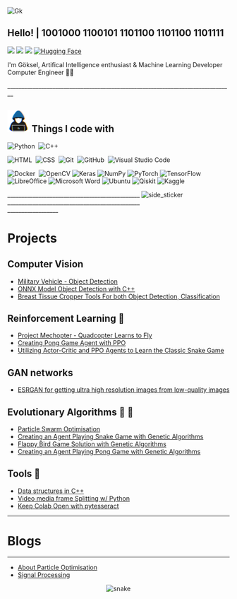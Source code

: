 
![Gk](https://github.com/RsGoksel/RsGoksel/assets/80707238/cce0d824-79d0-407e-8bfc-3bff8d04b205)

<h2> Hello! | 1001000 1100101 1101100 1101100 1101111 </h2>

<a href="https://www.linkedin.com/in/kadir-goksel-3132b9195/"><img src="https://img.shields.io/badge/linkedin-%230077B5.svg?&style=for-the-badge&logo=linkedin&logoColor=white" height=25></a> 
<a href="https://medium.com/@goksselgunduz"><img src="https://img.shields.io/badge/medium-%2312100E.svg?&style=for-the-badge&logo=medium&logoColor=white" height=25></a> 
<a href="https://github.com/RsGoksel/RsGoksel/files/13161308/RsGoksel_CV.pdf"><img src="https://img.shields.io/badge/Download-CV-blue" height=25></a> 
[![Hugging Face](https://img.shields.io/badge/Hugging%20Face-Orange?style=for-the-badge&logo=huggingface&logoColor=white&color=ffA500)](https://huggingface.co/RsGoksel)



<p> I'm Göksel, Artifical Intelligence enthusiast & Machine Learning Developer Computer Engineer 🤖🦾</p>
________________________________________________________________________________

## <picture><img src = "https://github.com/RsGoksel/RsGoksel/blob/main/Assets/H.gif" width = 50px></picture> **Things I code with**

  
![Python](https://img.shields.io/badge/-Python-05122A?style=flat&logo=python)&nbsp;
![C++](https://img.shields.io/badge/-C++-05122A?style=flat&logo=C%2B%2B&logoColor=00599C)&nbsp;

![HTML](https://img.shields.io/badge/-HTML-05122A?style=flat&logo=HTML5)&nbsp;
![CSS](https://img.shields.io/badge/-CSS-05122A?style=flat&logo=CSS3&logoColor=1572B6)&nbsp;
![Git](https://img.shields.io/badge/-Git-05122A?style=flat&logo=git)&nbsp;
![GitHub](https://img.shields.io/badge/-GitHub-05122A?style=flat&logo=github)&nbsp;
![Visual Studio Code](https://img.shields.io/badge/-Visual%20Studio%20Code-05122A?style=flat&logo=visual-studio-code&logoColor=007ACC)&nbsp;

![Docker](https://img.shields.io/badge/Docker-blue?style=flat&logo=docker)&nbsp;
![OpenCV](https://img.shields.io/badge/OpenCV-%23white?style=flat&logo=opencv&logoColor=white)
![Keras](https://img.shields.io/badge/Keras-%23D00000?style=flat&logo=Keras&logoColor=white)
![NumPy](https://img.shields.io/badge/NumPy-%23013243?style=flat&logo=numpy&logoColor=white)
![PyTorch](https://img.shields.io/badge/PyTorch-%23EE4C2C?style=flat&logo=PyTorch&logoColor=white)
![TensorFlow](https://img.shields.io/badge/TensorFlow-%23FF6F00?style=flat&logo=TensorFlow&logoColor=white)
![LibreOffice](https://img.shields.io/badge/LibreOffice-%2318A303?style=flat&logo=LibreOffice&logoColor=white)
![Microsoft Word](https://img.shields.io/badge/Microsoft%20Word-2B579A?style=flat&logo=microsoft-word&logoColor=white)
![Ubuntu](https://img.shields.io/badge/Ubuntu-E95420?style=flat&logo=ubuntu&logoColor=white)
![Qiskit](https://img.shields.io/badge/Qiskit-%236929C4?style=flat&logo=Qiskit&logoColor=white)
![Kaggle](https://img.shields.io/badge/Kaggle-035a7d?style=flat&logo=kaggle&logoColor=white)

</p>
<img align="right" width=200px height=200px alt="side_sticker" src="https://media.giphy.com/media/TEnXkcsHrP4YedChhA/giphy.gif" />
________________________________________________________________________________________________________________

# Projects 

## Computer Vision 
 * [Military Vehicle - Object Detection](https://github.com/RsGoksel/Military-Vehicles-Detection/tree/master)
 * [ONNX Model Object Detection with C++](https://github.com/RsGoksel/Cpp-Object-Detection-Yolov5-OpenCV)
 * [Breast Tissue Cropper Tools For both Object Detection, Classification](https://github.com/RsGoksel/Breast-Tissue-Cropper-Tools)

## Reinforcement Learning 🤖
 * [Project Mechopter - Quadcopter Learns to Fly](https://github.com/RsGoksel/Mechopter)
 * [Creating Pong Game Agent with PPO](https://github.com/RsGoksel/PPO_Optimization_PongGame)
 * [Utilizing Actor-Critic and PPO Agents to Learn the Classic Snake Game](https://github.com/RsGoksel/Snake-Game_PPO-Solution)
   
## GAN networks 
 * [ESRGAN for getting ultra high resolution images from low-quality images](https://github.com/RsGoksel/G_ESRGAN)
   
## Evolutionary Algorithms 🐜 🧬
 * [Particle Swarm Optimisation](https://github.com/RsGoksel/Partical-Swarm-Optimisation-Examples)
 * [Creating an Agent Playing Snake Game with Genetic Algorithms](https://github.com/RsGoksel/Genetic-Algorithm-Solutions/tree/main/Game_Solutions/SnakeGame_Genetic)
 * [Flappy Bird Game Solution with Genetic Algorithms](https://github.com/RsGoksel/Genetic-Algorithms-Solutions/tree/main/Game_Solutions/FlappyBird_Genetic)
 * [Creating an Agent Playing Pong Game with Genetic Algorithms](https://github.com/RsGoksel/Genetic-Algorithm-Solutions/tree/main/Game_Solutions/PongGame_Genetic)
 

## Tools 🔧
 * [Data structures in C++](https://github.com/RsGoksel/Data-Structures-Cpp)
 * [Video media frame Splitting w/ Python](https://github.com/RsGoksel/VideoSplit-And-Get-Frames-From-It)
 * [Keep Colab Open with pytesseract](https://github.com/RsGoksel/Keep_Colab_Open)
____________________________________________________________________________________________________________

# Blogs 
___________________________

 * [About Particle Optimisation](https://medium.com/@goksselgunduz/particle-swarm-optimization-d480b076bd89)
 * [Signal Processing](https://medium.com/@goksselgunduz/fundamental-terms-of-signal-processing-2826a1b5543d)

  <!--- snake -->
<div align="center">
  <img  src="https://github.com/RsGoksel/RsGoksel/blob/main/Assets/snake.svg"
       alt="snake" /></a>
</div>
